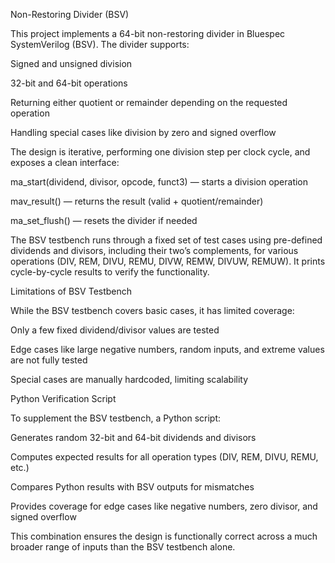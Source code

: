 Non-Restoring Divider (BSV)

This project implements a 64-bit non-restoring divider in Bluespec SystemVerilog (BSV). The divider supports:

Signed and unsigned division

32-bit and 64-bit operations

Returning either quotient or remainder depending on the requested operation

Handling special cases like division by zero and signed overflow

The design is iterative, performing one division step per clock cycle, and exposes a clean interface:

ma_start(dividend, divisor, opcode, funct3) — starts a division operation

mav_result() — returns the result (valid + quotient/remainder)

ma_set_flush() — resets the divider if needed

The BSV testbench runs through a fixed set of test cases using pre-defined dividends and divisors, including their two’s complements, for various operations (DIV, REM, DIVU, REMU, DIVW, REMW, DIVUW, REMUW). It prints cycle-by-cycle results to verify the functionality.

Limitations of BSV Testbench

While the BSV testbench covers basic cases, it has limited coverage:

Only a few fixed dividend/divisor values are tested

Edge cases like large negative numbers, random inputs, and extreme values are not fully tested

Special cases are manually hardcoded, limiting scalability

Python Verification Script

To supplement the BSV testbench, a Python script:

Generates random 32-bit and 64-bit dividends and divisors

Computes expected results for all operation types (DIV, REM, DIVU, REMU, etc.)

Compares Python results with BSV outputs for mismatches

Provides coverage for edge cases like negative numbers, zero divisor, and signed overflow

This combination ensures the design is functionally correct across a much broader range of inputs than the BSV testbench alone.
